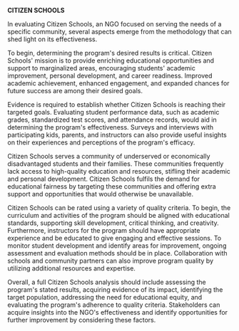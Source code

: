 **CITIZEN SCHOOLS**

In evaluating Citizen Schools, an NGO focused on serving the needs of a specific community, several aspects emerge from the methodology that can shed light on its effectiveness. 

To begin, determining the program's desired results is critical. Citizen Schools' mission is to provide enriching educational opportunities and support to marginalized areas, encouraging students' academic improvement, personal development, and career readiness. Improved academic achievement, enhanced engagement, and expanded chances for future success are among their desired goals.  

Evidence is required to establish whether Citizen Schools is reaching their targeted goals. Evaluating student performance data, such as academic grades, standardized test scores, and attendance records, would aid in determining the program's effectiveness. Surveys and interviews with participating kids, parents, and instructors can also provide useful insights on their experiences and perceptions of the program's efficacy. 

Citizen Schools serves a community of underserved or economically disadvantaged students and their families. These communities frequently lack access to high-quality education and resources, stifling their academic and personal development. Citizen Schools fulfils the demand for educational fairness by targeting these communities and offering extra support and opportunities that would otherwise be unavailable.  

Citizen Schools can be rated using a variety of quality criteria. To begin, the curriculum and activities of the program should be aligned with educational standards, supporting skill development, critical thinking, and creativity. Furthermore, instructors for the program should have appropriate experience and be educated to give engaging and effective sessions. To monitor student development and identify areas for improvement, ongoing assessment and evaluation methods should be in place. Collaboration with schools and community partners can also improve program quality by utilizing additional resources and expertise. 

Overall, a full Citizen Schools analysis should include assessing the program's stated results, acquiring evidence of its impact, identifying the target population, addressing the need for educational equity, and evaluating the program's adherence to quality criteria. Stakeholders can acquire insights into the NGO's effectiveness and identify opportunities for further improvement by considering these factors. 

 
